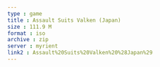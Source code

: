 ```yaml
---
type : game
title : Assault Suits Valken (Japan)
size : 111.9 M
format : iso
archive : zip
server : myrient
link2 : Assault%20Suits%20Valken%20%28Japan%29
---
```

